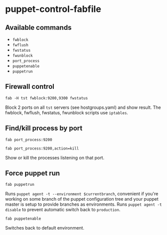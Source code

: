 # puppet-control-fabfile

Available commands
------------------

- `fwblock`
- `fwflush`
- `fwstatus`
- `fwunblock`
- `port_process`
- `puppetenable`
- `puppetrun`

Firewall control
----------------
```fab -H tst fwblock:9200,9300 fwstatus```

Block 2 ports on all `tst` servers (see hostgroups.yaml) and show result.
The fwblock, fwflush, fwstatus, fwunblock scripts use `iptables`.

Find/kill process by port
-------------------------
```fab port_process:9200```

```fab port_process:9200,action=kill```

Show or kill the processes listening on that port.

Force puppet run
----------------
```fab puppetrun```

Runs `puppet agent -t --environment $currentbranch`, convenient if you're working
on some branch of the puppet configuration tree and your puppet master is
setup to provide branches as environments.
Runs `puppet agent -t disable` to prevent automatic switch back to `production`.

```fab puppetenable```

Switches back to default environment.
